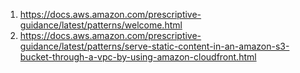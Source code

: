 
1. https://docs.aws.amazon.com/prescriptive-guidance/latest/patterns/welcome.html
2. https://docs.aws.amazon.com/prescriptive-guidance/latest/patterns/serve-static-content-in-an-amazon-s3-bucket-through-a-vpc-by-using-amazon-cloudfront.html